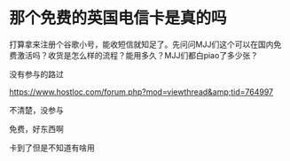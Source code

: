 # 那个免费的英国电信卡是真的吗


打算拿来注册个谷歌小号，能收短信就知足了。先问问MJJ们这个可以在国内免费激活吗？收货是怎么样的流程？能用多久？MJJ们都白piao了多少张？

没有参与的路过

https://www.hostloc.com/forum.php?mod=viewthread&amp;tid=764997

不清楚，没参与

免费，好东西啊

卡到了但是不知道有啥用
